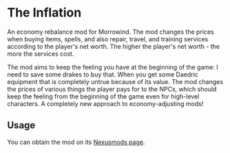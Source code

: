 # The Inflation

An economy rebalance mod for Morrowind. The mod changes the prices when buying items, spells, and also repair, travel, and training services according to the player's net worth. The higher the player's net worth - the more the services cost.

The mod aims to keep the feeling you have at the beginning of the game: I need to save some drakes to buy that. When you get some Daedric equipment that is completely untrue because of its value. The mod changes the prices of various things the player pays for to the NPCs, which should keep the feeling from the beginning of the game even for high-level characters. A completely new approach to economy-adjusting mods!

## Usage

You can obtain the mod on its [Nexusmods page](https://www.nexusmods.com/morrowind/mods/50580).
